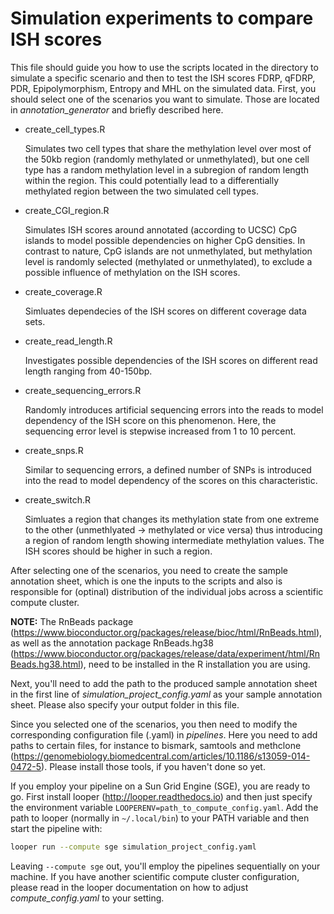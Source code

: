 # Simulation experiments to compare ISH scores

This file should guide you how to use the scripts located in the directory to simulate a specific scenario and then to test the ISH scores FDRP, qFDRP, PDR, Epipolymorphism, Entropy and MHL on the simulated data. First, you should select one of the scenarios you want to simulate. Those are located in *annotation_generator* and briefly described here. 

* create_cell_types.R

	Simulates two cell types that share the methylation level over most of the 50kb region (randomly methylated or unmethylated), but one cell type has a random methylation level in a subregion of random length within the region. This could potentially lead to a differentially methylated region between the two simulated cell types.

* create_CGI_region.R

	Simulates ISH scores around annotated (according to UCSC) CpG islands to model possible dependencies on higher CpG densities. In contrast to nature, CpG islands are not unmethylated, but methylation level is randomly selected (methylated or unmethylated), to exclude a possible influence of methylation on the ISH scores.

* create_coverage.R

	Simluates dependecies of the ISH scores on different coverage data sets.

* create_read_length.R

	Investigates possible dependencies of the ISH scores on different read length ranging from 40-150bp.

* create_sequencing_errors.R

	Randomly introduces artificial sequencing errors into the reads to model dependency of the ISH score on this phenomenon. Here, the sequencing error level is stepwise increased from 1 to 10 percent.

* create_snps.R

	Similar to sequencing errors, a defined number of SNPs is introduced into the read to model dependency of the scores on this characteristic.

* create_switch.R

	Simluates a region that changes its methylation state from one extreme to the other (unmethlyated -> methylated or vice versa) thus introducing a region of random length showing intermediate methylation values. The ISH scores should be higher in such a region.

After selecting one of the scenarios, you need to create the sample annotation sheet, which is one the inputs to the scripts and also is responsible for (optinal) distribution of the individual jobs across a scientific compute cluster.

**NOTE:** The RnBeads package (https://www.bioconductor.org/packages/release/bioc/html/RnBeads.html), as well as the annotation package RnBeads.hg38 (https://www.bioconductor.org/packages/release/data/experiment/html/RnBeads.hg38.html), need to be installed in the R installation you are using.

Next, you'll need to add the path to the produced sample annotation sheet in the first line of *simulation_project_config.yaml* as your sample annotation sheet. Please also specify your output folder in this file.

Since you selected one of the scenarios, you then need to modify the corresponding configuration file (.yaml) in *pipelines*. Here you need to add paths to certain files, for instance to bismark, samtools and methclone (https://genomebiology.biomedcentral.com/articles/10.1186/s13059-014-0472-5). Please install those tools, if you haven't done so yet. 

If you employ your pipeline on a Sun Grid Engine (SGE), you are ready to go. First install looper (http://looper.readthedocs.io) and then just specify the environment variable `LOOPERENV=path_to_compute_config.yaml`. Add the path to looper (normally in `~/.local/bin`) to your PATH variable and then start the pipeline with:

```bash
looper run --compute sge simulation_project_config.yaml
```

Leaving `--compute sge` out, you'll employ the pipelines sequentially on your machine. If you have another scientific compute cluster configuration, please read in the looper documentation on how to adjust *compute_config.yaml* to your setting.
